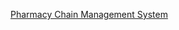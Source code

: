 [Pharmacy Chain Management System](https://www.dropbox.com/s/sgvttnbdg5kzox6/PharmacyChain.pdf?dl=0)
